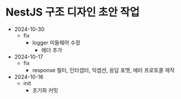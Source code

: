 # NestJS 구조 디자인 초안 작업

- 2024-10-30
  - fix
    - logger 미들웨어 수정
      - 헤더 추가
- 2024-10-17
  - fix
    - response 필터, 인터셉터, 익셉션, 응답 포맷, 에러 프로토콜 제작
- 2024-10-16
  - init
    - 초기화 커밋
